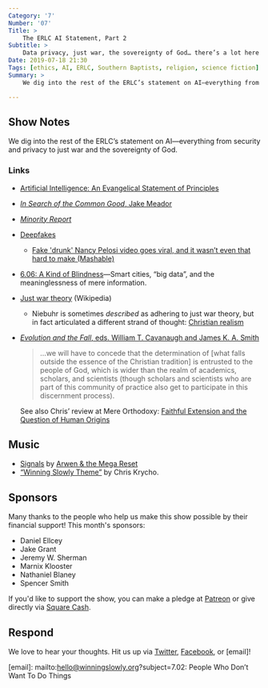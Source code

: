 ```yaml
---
Category: '7'
Number: '07'
Title: >
    The ERLC AI Statement, Part 2
Subtitle: >
    Data privacy, just war, the sovereignty of God… there’s a lot here!
Date: 2019-07-18 21:30
Tags: [ethics, AI, ERLC, Southern Baptists, religion, science fiction]
Summary: >
    We dig into the rest of the ERLC’s statement on AI—everything from security and privacy to just war and the sovereignty of God.

---
```


## Show Notes

We dig into the rest of the ERLC’s statement on AI—everything from security and privacy to just war and the sovereignty of God.

### Links

- [Artificial Intelligence: An Evangelical Statement of Principles](https://erlc.com/resource-library/statements/artificial-intelligence-an-evangelical-statement-of-principles)

- [<cite>In Search of the Common Good</cite>, Jake Meador](https://www.alibris.com/In-Search-of-the-Common-Good-Christian-Fidelity-in-a-Fractured-World-Jake-Meador/book/42719272?matches=19)

- [<cite>Minority Report</cite>](https://en.wikipedia.org/wiki/Minority_Report_(film))

- [Deepfakes](https://www.washingtonpost.com/technology/2018/12/30/fake-porn-videos-are-being-weaponized-harass-humiliate-women-everybody-is-potential-target/)
    - [Fake 'drunk' Nancy Pelosi video goes viral, and it wasn’t even that hard to make (Mashable)](https://mashable.com/article/nancy-pelosi-edited-video-sound-drunk-deepfakes/)

- [6.06: A Kind of Blindness][6.06]—Smart cities, “big data”, and the meaninglessness of mere information.

- [Just war theory](https://en.wikipedia.org/wiki/Just_War_theory) (Wikipedia)
    - Niebuhr is sometimes *described* as adhering to just war theory, but in fact articulated a different strand of thought: [Christian realism](https://en.wikipedia.org/wiki/Christian_realism)

- [<cite>Evolution and the Fall</cite>, eds. William T. Cavanaugh and James K. A. Smith](https://www.alibris.com/Evolution-and-the-Fall/book/36478377?matches=11)

    > …we will have to concede that the determination of [what falls outside the essence of the Christian tradition] is entrusted to the people of God, which is wider than the realm of academics, scholars, and scientists (though scholars and scientists who are part of this community of practice also get to participate in this discernment process).

    See also Chris’ review at Mere Orthodoxy: [Faithful Extension and the Question of Human Origins](https://mereorthodoxy.com/faithful-extension-question-human-origins/)

[6.06]: https://winningslowly.org/6.06/

## Music

- [Signals](https://megareset.bandcamp.com/track/signals) by [Arwen & the Mega Reset](https://megareset.bandcamp.com)
- [“Winning Slowly Theme”](https://soundcloud.com/chriskrycho/winning-slowly) by Chris Krycho. 

## Sponsors

Many thanks to the people who help us make this show possible by their financial support! This month's sponsors:

- Daniel Ellcey
- Jake Grant
- Jeremy W. Sherman
- Marnix Klooster
- Nathaniel Blaney
- Spencer Smith

If you'd like to support the show, you can make a pledge at <a href='https://www.patreon.com/winningslowly' rel='payment'>Patreon</a> or give directly via [Square Cash].

[Square Cash]: https://cash.me/$winningslowly


## Respond

We love to hear your thoughts. Hit us up via [Twitter], [Facebook], or [email]!

[Twitter]: //www.twitter.com/winningslowly
[Facebook]: //www.facebook.com/winningslowlypodcast
[email]: mailto:hello@winningslowly.org?subject=7.02: People Who Don’t Want To Do Things
